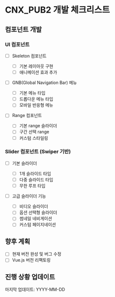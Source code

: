 # CNX_PUB2 개발 체크리스트

## 컴포넌트 개발

### UI 컴포넌트

- [ ] Skeleton 컴포넌트
  - [ ] 기본 레이아웃 구현
  - [ ] 애니메이션 효과 추가
- [ ] GNB(Global Navigation Bar) 메뉴

  - [ ] 기본 메뉴 타입
  - [ ] 드롭다운 메뉴 타입
  - [ ] 모바일 반응형 메뉴

- [ ] Range 컴포넌트
  - [ ] 기본 range 슬라이더
  - [ ] 구간 선택 range
  - [ ] 커스텀 스타일링

### Slider 컴포넌트 (Swiper 기반)

- [ ] 기본 슬라이더

  - [ ] 1개 슬라이드 타입
  - [ ] 다중 슬라이드 타입
  - [ ] 무한 루프 타입

- [ ] 고급 슬라이더 기능
  - [ ] 비디오 슬라이더
  - [ ] 옵션 선택형 슬라이더
  - [ ] 썸네일 네비게이션
  - [ ] 커스텀 페이지네이션

## 향후 계획

- [ ] 현재 버전 완성 및 버그 수정
- [ ] Vue.js 버전 리팩토링

## 진행 상황 업데이트

마지막 업데이트: YYYY-MM-DD
